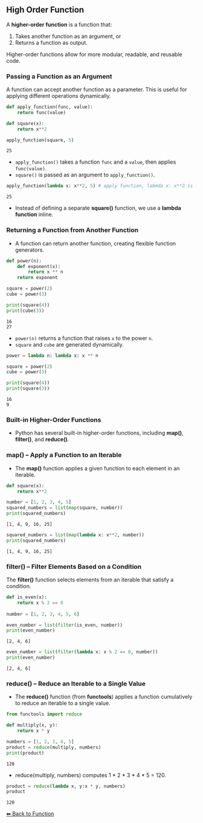 ## High Order Function
A **higher-order function** is a function that:

1. Takes another function as an argument, or
2. Returns a function as output.

Higher-order functions allow for more modular, readable, and reusable code.

### Passing a Function as an Argument
A function can accept another function as a parameter. This is useful for applying different operations dynamically.


```python
def apply_function(func, value):
    return func(value)

def square(x):
    return x**2

apply_function(square, 5)
```




    25



* `apply_function()` takes a function `func` and a `value`, then applies `func(value)`.
* `square()` is passed as an argument to `apply_function()`.


```python
apply_function(lambda x: x**2, 5) # apply function, labmda x: x**2 is function and 5 is value
```




    25



* Instead of defining a separate **square()** function, we use a **lambda function** inline.

### Returning a Function from Another Function
* A function can return another function, creating flexible function generators.


```python
def power(n):
    def exponent(x):
        return x ** n
    return exponent

square = power(2)
cube = power(3)

print(square(4))
print(cube(3))
```

    16
    27
    

* `power(n)` returns a function that raises `x` to the power `n`.
* `square` and `cube` are generated dynamically.


```python
power = lambda n: lambda x: x ** n

square = power(2)
cube = power(3)

print(square(4))
print(square(3))
```

    16
    9
    

### Built-in Higher-Order Functions
* Python has several built-in higher-order functions, including **map()**, **filter()**, and **reduce()**.

### map() – Apply a Function to an Iterable
* The **map()** function applies a given function to each element in an iterable.


```python
def square(x):
    return x**2

number = [1, 2, 3, 4, 5]
squared_numbers = list(map(square, number))
print(squared_numbers)
```

    [1, 4, 9, 16, 25]
    


```python
squared_numbers = list(map(lambda x: x**2, number))
print(squared_numbers)
```

    [1, 4, 9, 16, 25]
    

### filter() – Filter Elements Based on a Condition
The **filter()** function selects elements from an iterable that satisfy a condition.


```python
def is_even(x):
    return x % 2 == 0
    
number = [1, 2, 3, 4, 5, 6]

even_number = list(filter(is_even, number))
print(even_number)
```

    [2, 4, 6]
    


```python
even_number = list(filter(lambda x: x % 2 == 0, number))
print(even_number)
```

    [2, 4, 6]
    

### reduce() – Reduce an Iterable to a Single Value
* The **reduce()** function (from **functools**) applies a function cumulatively to reduce an iterable to a single value.


```python
from functools import reduce

def multiply(x, y):
    return x * y

numbers = [1, 2, 3, 4, 5]
product = reduce(multiply, numbers)
print(product)
```

    120
    

* reduce(multiply, numbers) computes 1 * 2 * 3 * 4 * 5 = 120.


```python
product = reduce(lambda x, y:x * y, numbers)
product
```




    120



[⬅ Back to Function](../Functions.md)
